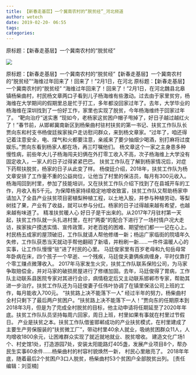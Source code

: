 ```yaml
---
title: 【新春走基层】一个冀南农村的“脱贫经”_河北频道
author: wetech
date: 2019-02-20- 06:55
tags: 
categories: 
---
```

原标题：【新春走基层】一个冀南农村的“脱贫经”
<!-- more -->
                
<img align="center" border="0" src="http://p2.ifengimg.com/a/2016/0810/204c433878d5cf9size1_w16_h16.png" />
                
            
原标题：【新春走基层】一个冀南农村的“脱贫经”【新春走基层】一个冀南农村的“脱贫经”“海维过年回来了！回来了！”2月1日，在河北
原标题：【新春走基层】一个冀南农村的“脱贫经”
“海维过年回来了！回来了！”2月1日，在河北魏县北皋镇杨柴曲村，村民杨文章两口子看到儿子杨海维有些激动。过去由于家里贫穷，杨海维在大学期间的假期里总是忙于打工，多年都没回家过年了。去年，大学毕业的杨海维在深圳找到了一份好工作，家里也实现了脱贫，今年杨海维终于回家过年了。
“靶向治疗”送实惠
“现如今，老杨家这贫困户帽子甩掉了，好日子越过越红火了！”春节前，从邯郸冀南新区到杨柴曲村驻村扶贫的第一书记、扶贫工作队队长贾向东和村支书杨俊廷挨家挨户走访慰问群众，来到杨文章家。“过年了，咱还得记着注意安全，电、煤气和火都要注意，亲戚来了要少抽烟少喝酒，别打麻将过度娱乐。”贾向东看到杨家人都在场，再三叮嘱他们。
杨文章这个一家之主身患多种慢性病，前些年大儿子杨海闯夫妇俩在外打零工收入不高，次子杨海维上大学没有固定收入，一家人的日子过得紧紧巴巴。
扶贫工作队在了解到杨家情况后，对症下药帮扶脱贫，杨家的日子从此变了样。
杨俊廷介绍，2018年，扶贫工作队为杨文章安排了工作量不重的公益岗位，让他当了村里的保洁员，每月有300元收入。杨海闯回到村里，参加了技能培训，又在扶贫工作队介绍下找到了在县城开车的工作，月收入有5千元。为保障杨家持续稳定地增收致富，扶贫工作队又帮助杨家申请加入了全县产业扶贫项目密植梨种植工程，以土地入股，并参与种植劳动，等梨树挂了果，产业有了收益，就可以参与分红。杨家的日子过得越来越有希望，也越来越有味道了。
精准扶贫暖人心
好日子是干出来的。从2017年7月驻村第一天起，扶贫工作队就一头扎进村里，在村“两委”的配合下进行了一场村情户况大走访，挨家挨户摸透实情、宣传政策，对老百姓的困难、期望他们都一一记在心上。
村民杨五成家的屋顶破旧，工作队就请人帮他修缮一新；杨运广家临街的院墙年久失修，工作队获悉当天就动手帮他翻砌了新墙，并粉刷一新……一件件温暖人心的实事，让工作队慢慢“驻”进了村民的心里。
马廷俊家里有百岁老母和九旬岳母常年卧病在床，四个孩子一个早逝、一个残疾，马廷俊夫妻俩疾病缠身，平时仅靠打个零工赚点微薄收入。
2017年马家发生火灾，扶贫工作队联系保险公司，为马家争取赔偿金，并对马家的破损房屋进行了修缮加固。去年，马廷俊得了胃病，工作队主动联系县医院专家对其进行会诊，病情稳定后又主动联系邯郸市专家，帮助其进一步治疗。扶贫工作队还为马廷俊妻子任伟叶协调了在镇里保洁公司上班的工作，每月能收入700元。
“扶贫路上决不能落下一人”
经过半年的努力，杨柴曲村全村只剩下了最后两户贫困户。“扶贫路上决不能落下一人！”贾向东的任期原本到2018年3月，但是为了完成全村脱贫的目标，他主动申请将任期延至了2020年年底。扶贫工作队队员坚持每周六回家，周日上班，村里如果有事就在村里过节假日。
产业是扶贫之本。扶贫工作队借鉴邯郸成功的产业扶贫模式，在村里建成了主要生产劳保服装的“扶贫微工厂”，带动村里40余人就业，吸纳贫困群众11人，人均增收1800余元，让困难群众实现了就近就地就业、脱贫增收。
建造文化广场1个、村史馆1处，打造游园7处，安装太阳能路灯405盏，发展产业项目8个，帮办民生实事60余件……杨柴曲村的村容村貌焕然一新， 村民心里敞亮了。
2018年年底，随着最后2个贫困户3口人脱贫，杨柴曲村53个贫困户全部脱贫出列。
[责任编辑：刘亚楠]
            
